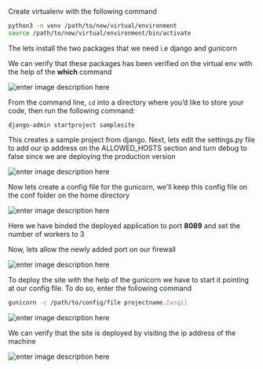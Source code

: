 Create virtualenv with the following command

```bash
python3 -m venv /path/to/new/virtual/environment
source /path/to/new/virtual/environment/bin/activate
```

The lets install the two packages that we need i.e django and gunicorn

We can verify that these packages has been verified on the virtual env with the help of the **which** command

![enter image description here](https://i.imgur.com/dsqAxhc.png)

From the command line, `cd` into a directory where you’d like to store your code, then run the following command:

```
django-admin startproject samplesite
```

This creates a sample project from django. Next, lets edit the settings.py file to add our ip address on the ALLOWED_HOSTS section and turn debug to false since we are deploying the production version

![enter image description here](https://i.imgur.com/IxJZT08.png)

Now lets create a config file for the gunicorn, we'll keep this config file on the conf folder on the home directory

![enter image description here](https://i.imgur.com/e4SOkK1.png)

Here we have binded the deployed application to port **8089** and set the number of workers to 3

Now, lets allow the newly added port on our firewall

![enter image description here](https://i.imgur.com/ZV9FQl8.png)

To deploy the site with the help of the gunicorn we have to start it pointing at our config file. To do so, enter the following command

```bash
gunicorn -c /path/to/config/file projectname.[wsgi]
```

![enter image description here](https://i.imgur.com/ruvhc2E.png)

We can verify that the site is deployed by visiting the ip address of the machine

![enter image description here](https://i.imgur.com/4wc4XOy.png)
